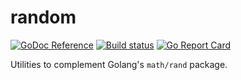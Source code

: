 # random

[![GoDoc Reference](http://img.shields.io/badge/godoc-reference-5272B4.svg?style=flat-square)](http://godoc.org/github.com/mmcloughlin/random)
[![Build status](https://img.shields.io/travis/mmcloughlin/random.svg?style=flat-square)](https://travis-ci.org/mmcloughlin/random)
[![Go Report Card](https://goreportcard.com/badge/github.com/mmcloughlin/random?style=flat-square)](https://goreportcard.com/report/github.com/mmcloughlin/random)


Utilities to complement Golang's `math/rand` package.
